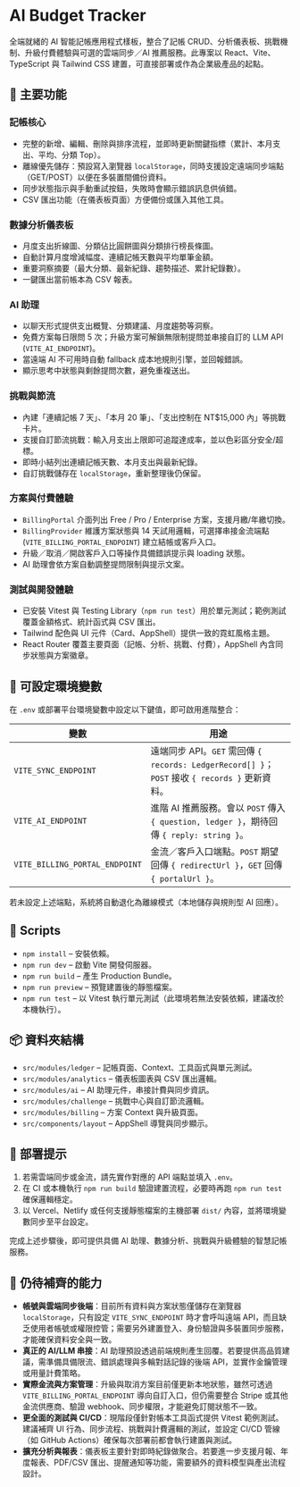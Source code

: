 # AI Budget Tracker

全端就緒的 AI 智能記帳應用程式樣板，整合了記帳 CRUD、分析儀表板、挑戰機制、升級付費體驗與可選的雲端同步／AI 推薦服務。此專案以 React、Vite、TypeScript 與 Tailwind CSS 建置，可直接部署或作為企業級產品的起點。

## 🌟 主要功能

### 記帳核心
- 完整的新增、編輯、刪除與排序流程，並即時更新關鍵指標（累計、本月支出、平均、分類 Top）。
- 離線優先儲存：預設寫入瀏覽器 `localStorage`，同時支援設定遠端同步端點（GET/POST）以便在多裝置間備份資料。
- 同步狀態指示與手動重試按鈕，失敗時會顯示錯誤訊息供偵錯。
- CSV 匯出功能（在儀表板頁面）方便備份或匯入其他工具。

### 數據分析儀表板
- 月度支出折線圖、分類佔比圓餅圖與分類排行榜長條圖。
- 自動計算月度增減幅度、連續記帳天數與平均單筆金額。
- 重要洞察摘要（最大分類、最新紀錄、趨勢描述、累計紀錄數）。
- 一鍵匯出當前帳本為 CSV 報表。

### AI 助理
- 以聊天形式提供支出概覽、分類建議、月度趨勢等洞察。
- 免費方案每日限問 5 次；升級方案可解鎖無限制提問並串接自訂的 LLM API (`VITE_AI_ENDPOINT`)。
- 當遠端 AI 不可用時自動 fallback 成本地規則引擎，並回報錯誤。
- 顯示思考中狀態與剩餘提問次數，避免重複送出。

### 挑戰與節流
- 內建「連續記帳 7 天」、「本月 20 筆」、「支出控制在 NT$15,000 內」等挑戰卡片。
- 支援自訂節流挑戰：輸入月支出上限即可追蹤達成率，並以色彩區分安全/超標。
- 即時小結列出連續記帳天數、本月支出與最新紀錄。
- 自訂挑戰儲存在 `localStorage`，重新整理後仍保留。

### 方案與付費體驗
- `BillingPortal` 介面列出 Free / Pro / Enterprise 方案，支援月繳/年繳切換。
- `BillingProvider` 維護方案狀態與 14 天試用邏輯，可選擇串接金流端點 (`VITE_BILLING_PORTAL_ENDPOINT`) 建立結帳或客戶入口。
- 升級／取消／開啟客戶入口等操作具備錯誤提示與 loading 狀態。
- AI 助理會依方案自動調整提問限制與提示文案。

### 測試與開發體驗
- 已安裝 Vitest 與 Testing Library（`npm run test`）用於單元測試；範例測試覆蓋金額格式、統計函式與 CSV 匯出。
- Tailwind 配色與 UI 元件（Card、AppShell）提供一致的霓虹風格主題。
- React Router 覆蓋主要頁面（記帳、分析、挑戰、付費），AppShell 內含同步狀態與方案徽章。

## 🔌 可設定環境變數
在 `.env` 或部署平台環境變數中設定以下鍵值，即可啟用進階整合：

| 變數 | 用途 |
|------|------|
| `VITE_SYNC_ENDPOINT` | 遠端同步 API。`GET` 需回傳 `{ records: LedgerRecord[] }`；`POST` 接收 `{ records }` 更新資料。 |
| `VITE_AI_ENDPOINT` | 進階 AI 推薦服務。會以 `POST` 傳入 `{ question, ledger }`，期待回傳 `{ reply: string }`。 |
| `VITE_BILLING_PORTAL_ENDPOINT` | 金流／客戶入口端點。`POST` 期望回傳 `{ redirectUrl }`，`GET` 回傳 `{ portalUrl }`。 |

若未設定上述端點，系統將自動退化為離線模式（本地儲存與規則型 AI 回應）。

## 🧪 Scripts
- `npm install` – 安裝依賴。
- `npm run dev` – 啟動 Vite 開發伺服器。
- `npm run build` – 產生 Production Bundle。
- `npm run preview` – 預覽建置後的靜態檔案。
- `npm run test` – 以 Vitest 執行單元測試（此環境若無法安裝依賴，建議改於本機執行）。

## 📦 資料夾結構
- `src/modules/ledger` – 記帳頁面、Context、工具函式與單元測試。
- `src/modules/analytics` – 儀表板圖表與 CSV 匯出邏輯。
- `src/modules/ai` – AI 助理元件，串接計費與同步資訊。
- `src/modules/challenge` – 挑戰中心與自訂節流邏輯。
- `src/modules/billing` – 方案 Context 與升級頁面。
- `src/components/layout` – AppShell 導覽與同步顯示。

## 🚀 部署提示
1. 若需雲端同步或金流，請先實作對應的 API 端點並填入 `.env`。
2. 在 CI 或本機執行 `npm run build` 驗證建置流程，必要時再跑 `npm run test` 確保邏輯穩定。
3. 以 Vercel、Netlify 或任何支援靜態檔案的主機部署 `dist/` 內容，並將環境變數同步至平台設定。

完成上述步驟後，即可提供具備 AI 助理、數據分析、挑戰與升級體驗的智慧記帳服務。

## 🚧 仍待補齊的能力
- **帳號與雲端同步後端**：目前所有資料與方案狀態僅儲存在瀏覽器 `localStorage`，只有設定 `VITE_SYNC_ENDPOINT` 時才會呼叫遠端 API，而且缺乏使用者帳號或權限控管；需要另外建置登入、身份驗證與多裝置同步服務，才能確保資料安全與一致。
- **真正的 AI/LLM 串接**：AI 助理預設透過前端規則產生回覆。若要提供高品質建議，需準備具備限流、錯誤處理與多輪對話記錄的後端 API，並實作金鑰管理或用量計費策略。
- **實際金流與方案管理**：升級與取消方案目前僅更新本地狀態，雖然可透過 `VITE_BILLING_PORTAL_ENDPOINT` 導向自訂入口，但仍需要整合 Stripe 或其他金流供應商、驗證 webhook、同步權限，才能避免訂閱狀態不一致。
- **更全面的測試與 CI/CD**：現階段僅針對帳本工具函式提供 Vitest 範例測試。建議補齊 UI 行為、同步流程、挑戰與計費邏輯的測試，並設定 CI/CD 管線（如 GitHub Actions）確保每次部署前都會執行建置與測試。
- **擴充分析與報表**：儀表板主要針對即時紀錄做聚合。若要進一步支援月報、年度報表、PDF/CSV 匯出、提醒通知等功能，需要額外的資料模型與產出流程設計。
